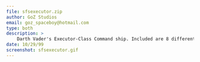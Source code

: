 ```yaml
---
file: sfsexecutor.zip
author: GoZ Studios
email: goz_spaceboy@hotmail.com
type: both
description: >
    Darth Vader's Executor-Class Command ship. Included are 8 different scaled 3dos.
date: 10/29/99
screenshot: sfsexecutor.gif
---
```

